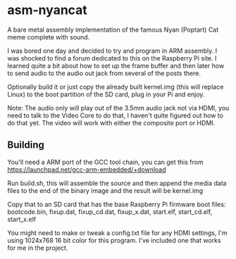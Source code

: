 asm-nyancat
===========

A bare metal assembly implementation of the famous Nyan (Poptart) Cat meme complete with sound.

I was bored one day and decided to try and program in ARM assembly.  I was shocked to find a
forum dedicated to this on the Raspberry Pi site.  I learned quite a bit about how to set up
the frame buffer and then later how to send audio to the audio out jack from several of the posts
there.

Optionally build it or just copy the already built kernel.img (this will replace Linux) to the boot partition
of the SD card, plug in your Pi and enjoy.

Note: The audio only will play out of the 3.5mm audio jack not via HDMI, you need to talk to the
Video Core to do that, I haven't quite figured out how to do that yet.  The video will work with
either the composite port or HDMI.

Building
--------

You'll need a ARM port of the GCC tool chain, you can get this from
https://launchpad.net/gcc-arm-embedded/+download

Run build.sh, this will assemble the source and then append the media data files to the end of the
binary image and the result will be kernel.img

Copy that to an SD card that has the base Raspberry Pi firmware boot files:
bootcode.bin, fixup.dat, fixup_cd.dat, fixup_x.dat, start.elf, start_cd.elf, start_x.elf

You might need to make or tweak a config.txt file for any HDMI settings, I'm using 1024x768 16 bit color for
this program.  I've included one that works for me in the project.

